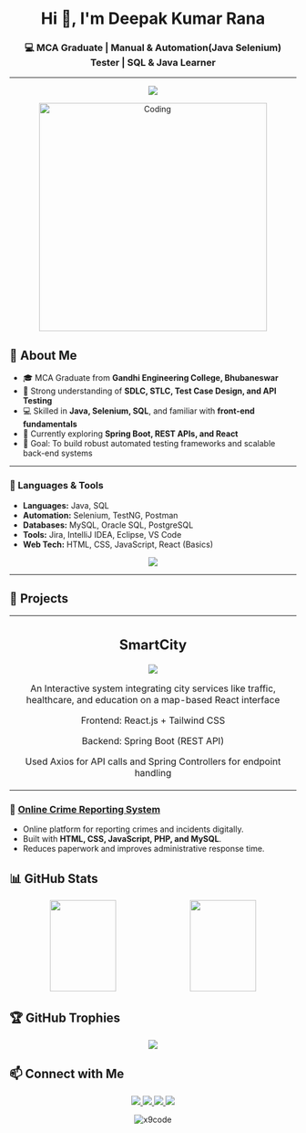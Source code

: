 <!-- Profile Header -->
<h1 align="center">Hi 👋, I'm Deepak Kumar Rana</h1>
<h3 align="center">💻 MCA Graduate | Manual & Automation(Java Selenium) Tester | SQL & Java Learner</h3>

---

<!-- Typing SVG -->
<p align="center">
  <img src="https://readme-typing-svg.herokuapp.com?font=Fira+Code&size=24&duration=2500&pause=1000&color=00CFFF&center=true&vCenter=true&width=600&lines=Software+Tester;Automation+Tester;Java+%7C+Selenium+%7C+TestNG;API+Testing+%7C+Postman;SQL+%7C+Spring+Boot+Learner" />
</p>


<p align="center">
  <img alt="Coding" width="400" src="https://media4.giphy.com/media/v1.Y2lkPTc5MGI3NjExdWxxdjhtN29iMWV5d2tnanU2aWl6eXByOG94NGFuamMxMm5udXB2dyZlcD12MV9pbnRlcm5hbF9naWZfYnlfaWQmY3Q9Zw/zOvBKUUEERdNm/giphy.gif">
</p>

## 🚀 About Me
- 🎓 MCA Graduate from **Gandhi Engineering College, Bhubaneswar**
- 🧠 Strong understanding of **SDLC, STLC, Test Case Design, and API Testing**
- 💻 Skilled in **Java, Selenium, SQL**, and familiar with **front-end fundamentals**
- 🌱 Currently exploring **Spring Boot, REST APIs, and React**
- 🎯 Goal: To build robust automated testing frameworks and scalable back-end systems
 

---

### 🧩 Languages & Tools
- **Languages:** Java, SQL  
- **Automation:** Selenium, TestNG, Postman  
- **Databases:** MySQL, Oracle SQL, PostgreSQL  
- **Tools:** Jira, IntelliJ IDEA, Eclipse, VS Code  
- **Web Tech:** HTML, CSS, JavaScript, React (Basics)

<p align="center">
  <img src="https://skillicons.dev/icons?i=java,spring,mysql,postgres,react,html,css,js,git,github,idea,vscode" />
</p>

---

## 🌟 Projects
<table align="center">
  <tr aling="center">
    <td width="50%">
      <h2 align="center">SmartCity</h2>
      <p align="center">
        <a href="https://github.com/x9code/Smart_City" target="_blank">
          <img src="https://img.shields.io/badge/Code-View-blue?style=for-the-badge&logo=github"/>
        </a>
      </p>
      <p align="center">An Interactive system integrating city services like traffic, healthcare, and education on a map-based React interface</p>
      <p align="center">Frontend: React.js + Tailwind CSS</p>
      <p align="center">Backend: Spring Boot (REST API) </p>
      <p align="center">Used Axios for API calls and Spring Controllers for endpoint handling</p>
    </td>
  </tr>
</table>

### 🔐 [Online Crime Reporting System](https://github.com/x9code/OnlineCrimeReportingSystem)
- Online platform for reporting crimes and incidents digitally.  
- Built with **HTML, CSS, JavaScript, PHP, and MySQL**.  
- Reduces paperwork and improves administrative response time.

## 📊 GitHub Stats
<p align="center">
  <img height="160" width="48%" src="https://github-readme-stats.vercel.app/api?username=x9code&show_icons=true&theme=tokyonight" />
  <img height="160" width="48%" src="https://github-readme-stats.vercel.app/api/top-langs/?username=x9code&layout=compact&theme=tokyonight" />
</p>

## 🏆 GitHub Trophies
<p align="center">
  <img src="https://github-profile-trophy.vercel.app/?username=x9code&theme=tokyonight&no-frame=true&row=1&column=4" />
</p>


## 📫 Connect with Me
<p align="center">
  <a href="https://www.linkedin.com/in/deepak-6753z/">
    <img src="https://img.shields.io/badge/LinkedIn-blue?logo=linkedin&logoColor=white">
  </a>
  <a href="mailto:contact.deepakrana.work@gmail.com">
    <img src="https://img.shields.io/badge/Gmail-red?logo=gmail&logoColor=white">
  </a>
  <a href="https://github.com/x9code">
    <img src="https://img.shields.io/badge/GitHub-black?logo=github&logoColor=white">
  </a>
  <a href="https://www.instagram.com/deepakrana430/">
    <img src="https://img.shields.io/badge/Instagram-%23E4405F?logo=instagram&logoColor=white">
  </a>
</p>


</p>



<p align="center">
  <img src="https://komarev.com/ghpvc/?username=x9code&label=Profile%20Views&color=0e75b6&style=flat" alt="x9code" />
</p>

